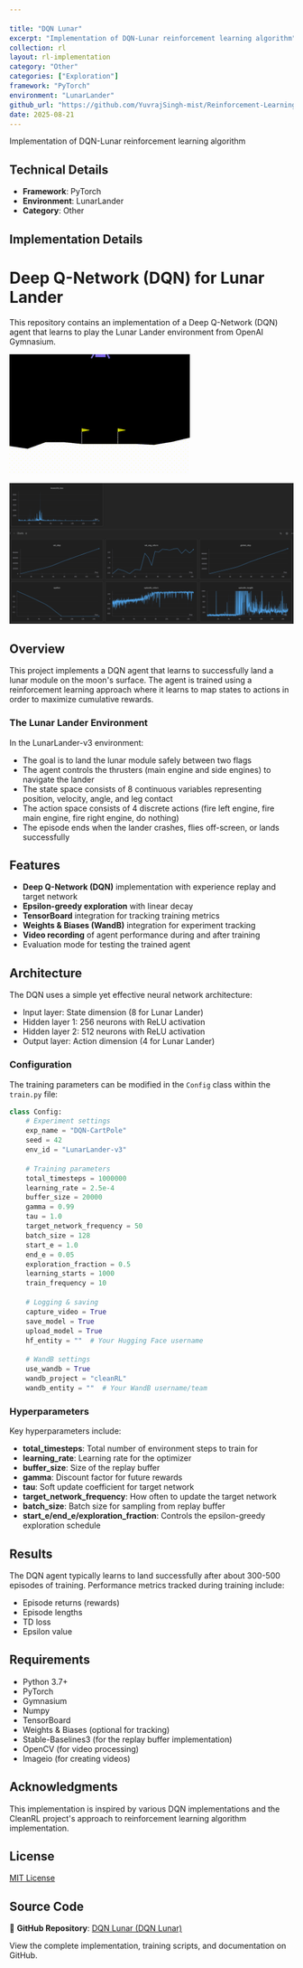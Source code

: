 ```yaml
---

title: "DQN Lunar"
excerpt: "Implementation of DQN-Lunar reinforcement learning algorithm"
collection: rl
layout: rl-implementation
category: "Other"
categories: ["Exploration"]
framework: "PyTorch"
environment: "LunarLander"
github_url: "https://github.com/YuvrajSingh-mist/Reinforcement-Learning/tree/master/DQN-Lunar"
date: 2025-08-21
---
```



Implementation of DQN-Lunar reinforcement learning algorithm

## Technical Details
- **Framework**: PyTorch
- **Environment**: LunarLander
- **Category**: Other
## Implementation Details

# Deep Q-Network (DQN) for Lunar Lander

This repository contains an implementation of a Deep Q-Network (DQN) agent that learns to play the Lunar Lander environment from OpenAI Gymnasium.

![Lunar Lander Demo](https://raw.githubusercontent.com/YuvrajSingh-mist/Reinforcement-Learning/master/DQN-Lunar/images/output.gif)

![Lunar Lander Training Visualization](https://raw.githubusercontent.com/YuvrajSingh-mist/Reinforcement-Learning/master/DQN-Lunar/images/image.png)
## Overview

This project implements a DQN agent that learns to successfully land a lunar module on the moon's surface. The agent is trained using a reinforcement learning approach where it learns to map states to actions in order to maximize cumulative rewards.

### The Lunar Lander Environment

In the LunarLander-v3 environment:
- The goal is to land the lunar module safely between two flags
- The agent controls the thrusters (main engine and side engines) to navigate the lander
- The state space consists of 8 continuous variables representing position, velocity, angle, and leg contact
- The action space consists of 4 discrete actions (fire left engine, fire main engine, fire right engine, do nothing)
- The episode ends when the lander crashes, flies off-screen, or lands successfully

## Features

- **Deep Q-Network (DQN)** implementation with experience replay and target network
- **Epsilon-greedy exploration** with linear decay
- **TensorBoard** integration for tracking training metrics
- **Weights & Biases (WandB)** integration for experiment tracking
- **Video recording** of agent performance during and after training
- Evaluation mode for testing the trained agent

## Architecture

The DQN uses a simple yet effective neural network architecture:
- Input layer: State dimension (8 for Lunar Lander)
- Hidden layer 1: 256 neurons with ReLU activation
- Hidden layer 2: 512 neurons with ReLU activation 
- Output layer: Action dimension (4 for Lunar Lander)



### Configuration

The training parameters can be modified in the `Config` class within the `train.py` file:

```python
class Config:
    # Experiment settings
    exp_name = "DQN-CartPole"
    seed = 42
    env_id = "LunarLander-v3"
    
    # Training parameters
    total_timesteps = 1000000
    learning_rate = 2.5e-4
    buffer_size = 20000 
    gamma = 0.99
    tau = 1.0
    target_network_frequency = 50
    batch_size = 128
    start_e = 1.0
    end_e = 0.05
    exploration_fraction = 0.5
    learning_starts = 1000
    train_frequency = 10
    
    # Logging & saving
    capture_video = True
    save_model = True
    upload_model = True
    hf_entity = ""  # Your Hugging Face username
    
    # WandB settings
    use_wandb = True
    wandb_project = "cleanRL"
    wandb_entity = ""  # Your WandB username/team
```

### Hyperparameters

Key hyperparameters include:

- **total_timesteps**: Total number of environment steps to train for
- **learning_rate**: Learning rate for the optimizer
- **buffer_size**: Size of the replay buffer
- **gamma**: Discount factor for future rewards
- **tau**: Soft update coefficient for target network
- **target_network_frequency**: How often to update the target network
- **batch_size**: Batch size for sampling from replay buffer
- **start_e/end_e/exploration_fraction**: Controls the epsilon-greedy exploration schedule

## Results

The DQN agent typically learns to land successfully after about 300-500 episodes of training. Performance metrics tracked during training include:

- Episode returns (rewards)
- Episode lengths
- TD loss
- Epsilon value

## Requirements

- Python 3.7+
- PyTorch
- Gymnasium
- Numpy
- TensorBoard
- Weights & Biases (optional for tracking)
- Stable-Baselines3 (for the replay buffer implementation)
- OpenCV (for video processing)
- Imageio (for creating videos)

## Acknowledgments

This implementation is inspired by various DQN implementations and the CleanRL project's approach to reinforcement learning algorithm implementation.

## License

[MIT License](https://raw.githubusercontent.com/YuvrajSingh-mist/Reinforcement-Learning/master/DQN-Lunar/LICENSE)


## Source Code
📁 **GitHub Repository**: [DQN Lunar (DQN Lunar)](https://github.com/YuvrajSingh-mist/Reinforcement-Learning/tree/master/DQN-Lunar)

View the complete implementation, training scripts, and documentation on GitHub.
